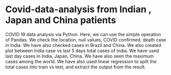 # Covid-data-analysis from Indian , Japan and China patients
COVID 19 data analysis via Python. Here, we can use the simple operation of Pandas. 
We check the location, null values, COVID confirmed, death case in India. We have also checked cases in Brazil and China. 
We also created plot between India case vs last 5 days total cases of India. We have used last day cases in India, Japan, China. 
We have also seen the maximum cases among the world.
We have also used linear regression to spilt the total cases into train vs test, and extract the output from the result.
